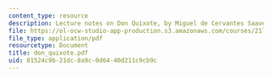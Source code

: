 ```yaml
---
content_type: resource
description: Lecture notes on Don Quixote, by Miguel de Cervantes Saavedra.
file: https://ol-ocw-studio-app-production.s3.amazonaws.com/courses/21l-012-forms-of-western-narrative-fall-2007/81524c9b21dc8a9c0d6440d211c9cb9c_don_quixote.pdf
file_type: application/pdf
resourcetype: Document
title: don_quixote.pdf
uid: 81524c9b-21dc-8a9c-0d64-40d211c9cb9c
---
```

